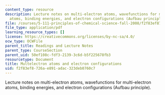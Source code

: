 ```yaml
---
content_type: resource
description: Lecture notes on multi-electron atoms, wavefunctions for multi-electron
  atoms, binding energies, and electron configurations (Aufbau principle).
file: /courses/5-111-principles-of-chemical-science-fall-2008/f2f83ef8726ae891adac323deb0760c7_lecnotes08.pdf
file_type: application/pdf
learning_resource_types: []
license: https://creativecommons.org/licenses/by-nc-sa/4.0/
ocw_type: OCWFile
parent_title: Readings and Lecture Notes
parent_type: CourseSection
parent_uid: 50ef108c-fdf3-2139-3c6d-b5f225678fb3
resourcetype: Document
title: Multelectron atoms and electron configurations
uid: f2f83ef8-726a-e891-adac-323deb0760c7
---
```

Lecture notes on multi-electron atoms, wavefunctions for multi-electron atoms, binding energies, and electron configurations (Aufbau principle).